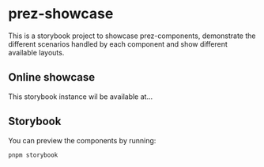 # prez-showcase
This is a storybook project to showcase prez-components, demonstrate the different scenarios handled by each component and show different available layouts.

## Online showcase
This storybook instance wil be available at...

## Storybook
You can preview the components by running:

```bash
pnpm storybook
```
